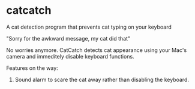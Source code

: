 # catcatch
A cat detection program that prevents cat typing on your keyboard

"Sorry for the awkward message, my cat did that"

No worries anymore. CatCatch detects cat appearance using your Mac's camera and immeditely disable keyboard functions.

Features on the way:
1. Sound alarm to scare the cat away rather than disabling the keyboard.
